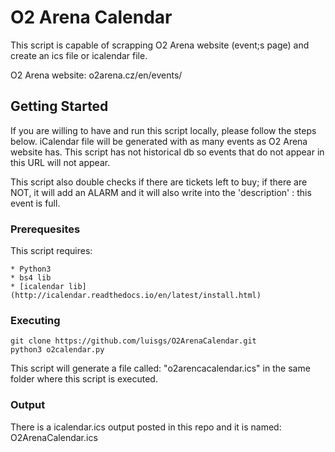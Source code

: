 # O2 Arena Calendar

This script is capable of scrapping O2 Arena website (event;s page) and create an ics file or icalendar file.

O2 Arena website: o2arena.cz/en/events/

## Getting Started

If you are willing to have and run this script locally, please follow the steps below. iCalendar file will be generated with as many events as O2 Arena website has. This script has not historical db so events that do not appear in this URL will not appear.

This script also double checks if there are tickets left to buy; if there are NOT, it will add an ALARM and it will also write into the 'description' : this event is full.

### Prerequesites

This script requires:
```
* Python3
* bs4 lib
* [icalendar lib](http://icalendar.readthedocs.io/en/latest/install.html)
```

### Executing

```
git clone https://github.com/luisgs/O2ArenaCalendar.git
python3 o2calendar.py
```

This script will generate a file called: "o2arencacalendar.ics" in the same folder where this script is executed.

### Output
There is a icalendar.ics output posted in this repo and it is named: O2ArenaCalendar.ics
